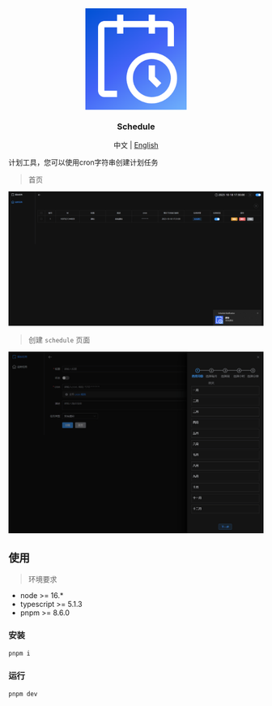 <div align="center">
  <img src="./public/256x256.png" align="center" width="200" />
</div>
<h3 align="center">Schedule</h3>
<div style="text-align:center">
  <span>中文</span> | <a href="./README.md">English</a>
</div>

计划工具，您可以使用cron字符串创建计划任务

> 首页

![index page](./docs/banner1.png)

> 创建 `schedule` 页面

![index page](./docs/banner2.png)

## 使用
> 环境要求
* node >= 16.*
* typescript >= 5.1.3
* pnpm >= 8.6.0

### 安装
```sh
pnpm i
```
### 运行
```sh
pnpm dev
```

